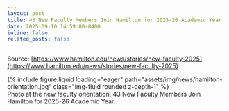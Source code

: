 ```yaml
---
layout: post
title: 43 New Faculty Members Join Hamilton for 2025-26 Academic Year
date: 2025-09-10 14:59:00-0400
inline: false
related_posts: false
---
```


Source: [https://www.hamilton.edu/news/stories/new-faculty-2025](https://www.hamilton.edu/news/stories/new-faculty-2025)

<div class="row mt-3">
    <div class="col-sm mt-3 mt-md-0">
        {% include figure.liquid loading="eager" path="assets/img/news/hamilton-orientation.jpg" class="img-fluid rounded z-depth-1" %}
    </div>
</div>

<div class="caption">
    Photo at the new faculty orientation. 43 New Faculty Members Join Hamilton for 2025-26 Academic Year. 
</div>







